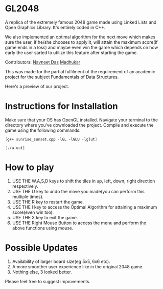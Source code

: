 # GL2048
A replica of the extremely famous 2048 game made using Linked Lists and Open Graphics Library. It's entirely coded in C++.

We also implemented an optimal algorithm for the next move which makes sure the user, if he/she chooses to apply it, will attain the maximum score(if game ends in a loss) and maybe even win the game which depends on how early the user sarted to utilize this feature after starting the game.

Contributors: [Navneet Das](https://github.com/MIDAS1901)  [Madhukar](https://github.com/snailsgit)

This was made for the partial fulfilment of the requirement of an academic project for the subject Fundamentals of Data Structures.

Here's a preview of our project.

# Instructions for Installation
Make sure that your OS has OpenGL installed. Navigate your terminal to the directory where you've downloaded the project. Compile and execute the game using the following commands:

`[g++ sunrise_sunset.cpp -lGL -lGLU -lglut]`

`[./a.out]`

# How to play

  1. USE THE W,A,S,D keys to shift the tiles in up, left, down, right direction respectively.
  2. USE THE U key to undo the move you made(you can perform this multiple times).
  3. USE THE R key to restart the game.
  4. USE THE I key to access the Optimal Algorithm for attaining a maximum score(even win too).
  5. USE THE X key to exit the game.
  6. USE THE Right Mouse Button to access the menu and perform the above functions using mouse.

# Possible Updates
  
  1. Availability of larger board size(eg 5x5, 6x6 etc).
  2. A more smoother user experience like in the original 2048 game.
  3. Nothing else, 3 looked better.
 
Please feel free to suggest improvements. 
